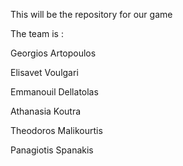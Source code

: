 This will  be the repository for our game 

The team is :

Georgios Artopoulos

Elisavet Voulgari

Emmanouil Dellatolas

Athanasia Koutra

Theodoros Malikourtis

Panagiotis Spanakis

